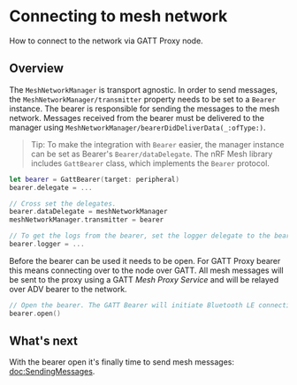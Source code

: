 # Connecting to mesh network

How to connect to the network via GATT Proxy node.

## Overview

The ``MeshNetworkManager`` is transport agnostic. In order to send messages, the ``MeshNetworkManager/transmitter`` 
property needs to be set to a ``Bearer`` instance. The bearer is responsible for sending the messages
to the mesh network. Messages received from the bearer must be delivered to the manager using 
``MeshNetworkManager/bearerDidDeliverData(_:ofType:)``. 

> Tip: To make the integration with ``Bearer`` easier, the manager instance can be set as Bearer's 
       ``Bearer/dataDelegate``. The nRF Mesh library includes ``GattBearer`` class, which implements 
       the ``Bearer`` protocol.

```swift
let bearer = GattBearer(target: peripheral)
bearer.delegate = ...

// Cross set the delegates.
bearer.dataDelegate = meshNetworkManager
meshNetworkManager.transmitter = bearer

// To get the logs from the bearer, set the logger delegate to the bearer as well.
bearer.logger = ...
```

Before the bearer can be used it needs to be open. For GATT Proxy bearer this means connecting
over to the node over GATT. All mesh messages will be sent to the proxy using a GATT *Mesh Proxy Service*
and will be relayed over ADV bearer to the network.
```swift
// Open the bearer. The GATT Bearer will initiate Bluetooth LE connection.
bearer.open()
```

## What's next

With the bearer open it's finally time to send mesh messages: <doc:SendingMessages>.
